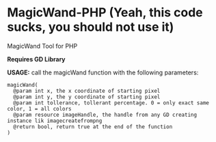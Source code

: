 MagicWand-PHP (Yeah, this code sucks, you should not use it)
=============

MagicWand Tool for PHP

**Requires GD Library**

**USAGE:**
call the magicWand function with the following parameters:

```
magicWand(
  @param int x, the x coordinate of starting pixel
  @param int y, the y coordinate of starting pixel
  @param int tollerance, tollerant percentage. 0 = only exact same color, 1 = all colors
  @param resource imageHandle, the handle from any GD creating instance lik imagecreatefrompng
  @return bool, return true at the end of the function
)
```
